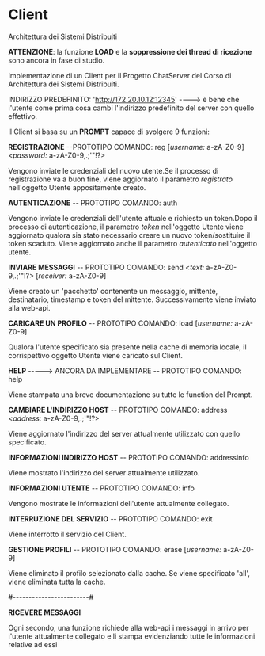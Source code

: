 # Client
Architettura dei Sistemi Distribuiti


<b>ATTENZIONE</b>: la funzione <b>LOAD</b> e la <b>soppressione dei thread di ricezione</b> sono ancora in fase di studio.


Implementazione di un Client per il Progetto ChatServer del Corso di Architettura dei Sistemi Distribuiti.


INDIRIZZO PREDEFINITO: 'http://172.20.10.12:12345' ----> è bene che l'utente come prima cosa cambi l'indirizzo predefinito del server con quello effettivo.


Il Client si basa su un <b>PROMPT</b> capace di svolgere 9 funzioni: 


<b>REGISTRAZIONE</b> --PROTOTIPO COMANDO: reg [*username:* a-zA-Z0-9] <*password:* a-zA-Z0-9,.;'"!?>

Vengono inviate le credenziali del nuovo utente.Se il processo di registrazione va a buon fine, viene aggiornato il parametro *registrato* nell'oggetto Utente appositamente creato.



<b>AUTENTICAZIONE</b> -- PROTOTIPO COMANDO: auth 

Vengono inviate le credenziali dell'utente attuale e richiesto un token.Dopo il processo di autenticazione, il parametro *token* nell'oggetto Utente viene aggiornato qualora sia stato necessario creare un nuovo token/sostituire il token scaduto. Viene aggiornato anche il parametro *autenticato* nell'oggetto utente.



<b>INVIARE MESSAGGI</b> -- PROTOTIPO COMANDO: send <*text:* a-zA-Z0-9,.;'"!?> [*receiver:* a-zA-Z0-9] 

Viene creato un 'pacchetto' contenente un messaggio, mittente, destinatario, timestamp e token del mittente. Successivamente viene inviato alla web-api.



<b>CARICARE UN PROFILO</b> -- PROTOTIPO COMANDO: load [*username:* a-zA-Z0-9] 

Qualora l'utente specificato sia presente nella cache di memoria locale, il corrispettivo oggetto Utente viene caricato sul Client.



<b>HELP</b> -----> ANCORA DA IMPLEMENTARE -- PROTOTIPO COMANDO: help

Viene stampata una breve documentazione su tutte le function del Prompt.



<b>CAMBIARE L'INDIRIZZO HOST</b> -- PROTOTIPO COMANDO: address <*address:* a-zA-Z0-9,.;'"!?>  

Viene aggiornato l'indirizzo del server attualmente utilizzato con quello specificato.



<b>INFORMAZIONI INDIRIZZO HOST</b> -- PROTOTIPO COMANDO: addressinfo  

Viene mostrato l'indirizzo del server attualmente utilizzato.



<b>INFORMAZIONI UTENTE</b> -- PROTOTIPO COMANDO: info  

Vengono mostrate le informazioni dell'utente attualmente collegato.



<b>INTERRUZIONE DEL SERVIZIO</b> --  PROTOTIPO COMANDO: exit  

Viene interrotto il servizio del Client.



<b>GESTIONE PROFILI</b> --  PROTOTIPO COMANDO: erase [*username:* a-zA-Z0-9]  

Viene eliminato il profilo selezionato dalla cache. Se viene specificato 'all', viene eliminata tutta la cache.



#------------------------#



<b>RICEVERE MESSAGGI</b> 

Ogni secondo, una funzione richiede alla web-api i messaggi in arrivo per l'utente attualmente collegato e li stampa evidenziando tutte le informazioni relative ad essi
